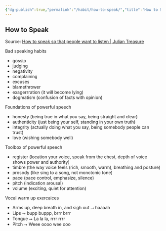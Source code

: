 ```yaml
---
{"dg-publish":true,"permalink":"/habit/how-to-speak/","title":"How to Speak","tags":["tag1","tag"],"created":"2023-11-13T12:50:52.946+07:00","updated":"2025-08-06T07:13:00.966+07:00"}
---
```



## How to Speak

Source: [How to speak so that people want to listen | Julian Treasure](https://www.youtube.com/watch?v=eIho2S0ZahI)

Bad speaking habits

- gossip
- judging
- negativity
- complaining
- excuses
- blamethrower
- exagerrration (it will become lying)
- dogmatism (confusion of facts with opinion)

Foundations of powerful speech

- honesty (being true in what you say, being straight and clear)
- authenticity (just being your self, standing in your own truth)
- integrity (actually doing what you say, being somebody people can trust)
- love (wishing somebody well)

Toolbox of powerful speech

- register (location your voice, speak from the chest, depth of voice shows power and authority)
- timbre (the way voice feels (rich, smooth, warm), breathing and posture)
- prosody (like sing to a song, not monotonic tone)
- pace (pace control, emphasize, silence)
- pitch (indication arousal)
- volume (exciting, quiet for attention)

Vocal warm up exercaices

- Arms up, deep breath in, and sigh out ⭢ haaaah
- Lips ⭢ bupp buppp, brrr brrr
- Tongue ⭢ La la la, rrrr rrrr
- Pitch ⭢ Weee oooo wee ooo
